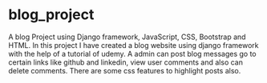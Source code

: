# blog_project
A blog Project using Django framework, JavaScript, CSS, Bootstrap and HTML.
In this project I have created a blog website using django framework with the help of a tutorial of udemy. 
A admin can post blog messages go to certain links like github and linkedin, view user comments and also can delete comments. There are some css features to highlight posts also.
